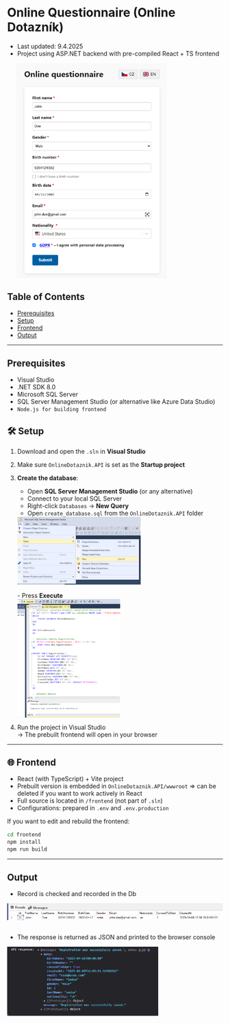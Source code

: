 # Online Questionnaire (Online Dotazník)

- Last updated: 9.4.2025  
- Project using ASP.NET backend with pre-compiled React + TS frontend

<div style="display: flex; align-items: flex-start;">
   <img src="./ReadmeSources/questionnaire.png" alt="" style="width: 70%; margin-left: 20px;"/>
   </div>

## Table of Contents
- [Prerequisites](#prerequisites)
- [Setup](#setup)
- [Frontend](#frontend)
- [Output](#output)
---
## Prerequisites

- Visual Studio
- .NET SDK 8.0
- Microsoft SQL Server
- SQL Server Management Studio (or alternative like Azure Data Studio)
- `Node.js for building frontend`

## 🛠️ Setup

1. Download and open the `.sln` in **Visual Studio**  
2. Make sure `OnlineDotaznik.API` is set as the **Startup project**
3. **Create the database**:
   - Open **SQL Server Management Studio** (or any alternative)
   - Connect to your local SQL Server
   - Right-click `Databases` → **New Query**
   - Open `create_database.sql` from the `OnlineDotaznik.API` folder

	<div style="display: flex; align-items: flex-start;">
   <img src="./ReadmeSources/openScript.png" alt="" style="width: 60%; margin-right: 20px;"/>
   </div>
   <br>
   - Press <b>Execute</b>
   <div style="display: flex; align-items: flex-start;">
   <img src="./ReadmeSources/execute.png" alt="" style="width: 50%; margin-right: 20px;"/>
   </div>

4. Run the project in Visual Studio  
   → The prebuilt frontend will open in your browser

---

## 🌐 Frontend

- React (with TypeScript) + Vite project
- Prebuilt version is embedded in `OnlineDotaznik.API/wwwroot` => can be deleted if you want to work actively in React
- Full source is located in `/frontend` (not part of `.sln`)
- Configurations: prepared in `.env` and `.env.production`

If you want to edit and rebuild the frontend:

```bash
cd frontend
npm install
npm run build
```
---

## Output

- Record is checked and recorded in the Db
<div style="display: flex; align-items: flex-start;">
   <img src="./ReadmeSources/dbRecord.png" alt="" style="width: 100%; margin-right: 20px;"/>
   </div>
<br>

- The response is returned as JSON and printed to the browser console
<div style="display: flex; align-items: flex-start;">
   <img src="./ReadmeSources/jsonResponse.png" alt="" style="width: 70%; margin-right: 20px;"/>
   </div>
   
